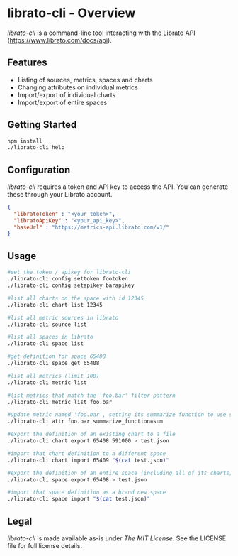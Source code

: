 # librato-cli - Overview #

_librato-cli_ is a command-line tool interacting with the Librato API (https://www.librato.com/docs/api).

## Features ##
* Listing of sources, metrics, spaces and charts
* Changing attributes on individual metrics
* Import/export of individual charts
* Import/export of entire spaces

## Getting Started ##
```bash
npm install
./librato-cli help
```

## Configuration ##
_librato-cli_ requires a token and API key to access the API. You can generate these through your Librato account.

```json
{
  "libratoToken" : "<your_token>",
  "libratoApiKey" : "<your_api_key>",
  "baseUrl" : "https://metrics-api.librato.com/v1/"
}
```

## Usage ##

```bash
#set the token / apikey for librato-cli
./librato-cli config settoken footoken
./librato-cli config setapikey barapikey

#list all charts on the space with id 12345
./librato-cli chart list 12345

#list all metric sources in librato
./librato-cli source list

#list all spaces in librato
./librato-cli space list

#get definition for space 65408
./librato-cli space get 65408

#list all metrics (limit 100)
./librato-cli metric list

#list metrics that match the 'foo.bar' filter pattern
./librato-cli metric list foo.bar

#update metric named 'foo.bar', setting its summarize function to use summation
./librato-cli attr foo.bar summarize_function=sum

#export the definition of an existing chart to a file
./librato-cli chart export 65408 591000 > test.json

#import that chart definition to a different space
./librato-cli chart import 65409 "$(cat test.json)"

#export the definition of an entire space (including all of its charts) to a file
./librato-cli space export 65408 > test.json

#import that space definition as a brand new space
./librato-cli space import "$(cat test.json)"
```

## Legal ##

_librato-cli_ is made available as-is under _The MIT License_. See the LICENSE file for full license details.
